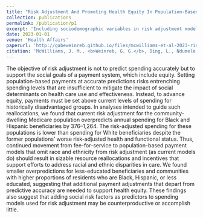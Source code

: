 ```yaml
---
title: "Risk Adjustment And Promoting Health Equity In Population-Based Payment: Concepts And Evidence"
collection: publications
permalink: /publication/p1
excerpt: 'Including sociodemographic variables in risk adjustment models could reduce payments to minoritized grofor marginalized groups.'
date: 2023-01-01
venue: 'Health Affairs'
paperurl: 'http://gabeweinreb.github.io/files/mcwilliams-et-al-2023-risk-adjustment-and-promoting-health-equity-in-population-based-payment-concepts-and-evidence.pdf'
citation: 'McWilliams, J. M., <b>Weinreb, G. G.</b>, Ding, L., Ndumele, C. D., & Wallace, J. (2023). Risk adjustment and promoting health equity in population-based payment: Concepts and evidence. Health Affairs, 42(1), 105–114. https://doi.org/10.1377/hlthaff.2022.00916 '
---
```


The objective of risk adjustment is not to predict spending accurately but to support the social goals of a payment system, which include equity. Setting population-based payments at accurate predictions risks entrenching spending levels that are insufficient to mitigate the impact of social determinants on health care use and effectiveness. Instead, to advance equity, payments must be set above current levels of spending for historically disadvantaged groups. In analyses intended to guide such reallocations, we found that current risk adjustment for the community-dwelling Medicare population overpredicts annual spending for Black and Hispanic beneficiaries by $376–$1,264. The risk-adjusted spending for these populations is lower than spending for White beneficiaries despite the former populations’ worse risk-adjusted health and functional status. Thus, continued movement from fee-for-service to population-based payment models that omit race and ethnicity from risk adjustment (as current models do) should result in sizable resource reallocations and incentives that support efforts to address racial and ethnic disparities in care. We found smaller overpredictions for less-educated beneficiaries and communities with higher proportions of residents who are Black, Hispanic, or less educated, suggesting that additional payment adjustments that depart from predictive accuracy are needed to support health equity. These findings also suggest that adding social risk factors as predictors to spending models used for risk adjustment may be counterproductive or accomplish little.
